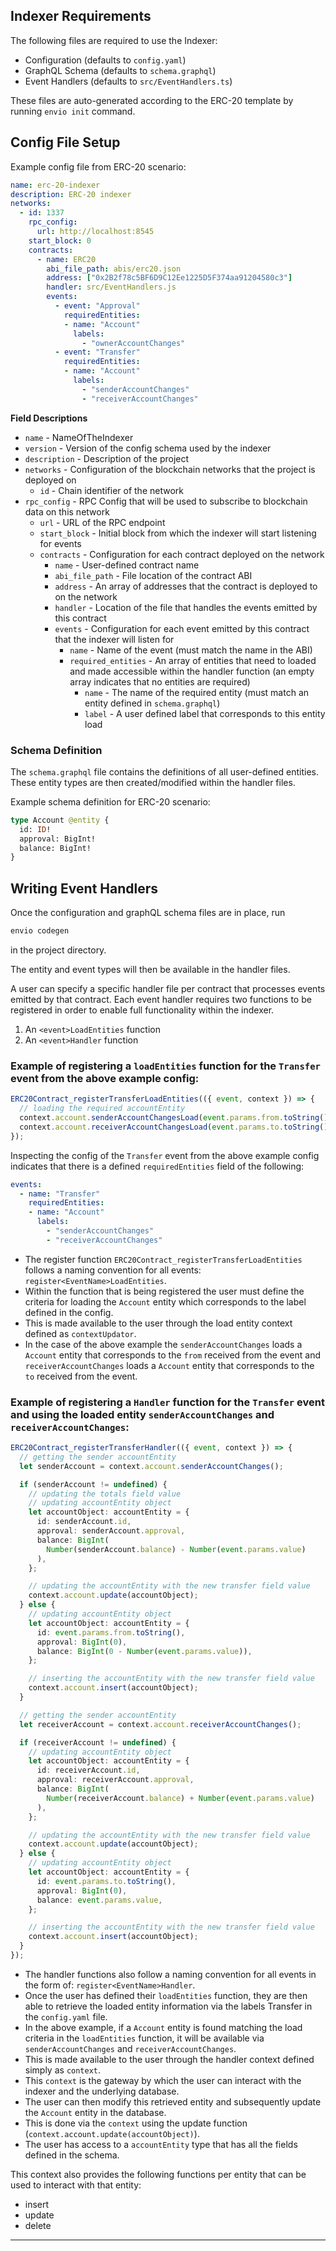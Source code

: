 ## Indexer Requirements

The following files are required to use the Indexer:

- Configuration (defaults to `config.yaml`)
- GraphQL Schema (defaults to `schema.graphql`)
- Event Handlers (defaults to `src/EventHandlers.ts`)

These files are auto-generated according to the ERC-20 template by running `envio init` command.

## Config File Setup

Example config file from ERC-20 scenario:

```yaml
name: erc-20-indexer
description: ERC-20 indexer
networks:
  - id: 1337
    rpc_config: 
      url: http://localhost:8545
    start_block: 0
    contracts:
      - name: ERC20
        abi_file_path: abis/erc20.json
        address: ["0x2B2f78c5BF6D9C12Ee1225D5F374aa91204580c3"]
        handler: src/EventHandlers.js
        events:
          - event: "Approval"
            requiredEntities: 
            - name: "Account"
              labels:
                - "ownerAccountChanges"
          - event: "Transfer"
            requiredEntities:
            - name: "Account"
              labels:
                - "senderAccountChanges"
                - "receiverAccountChanges"
```

**Field Descriptions**

- `name` - NameOfTheIndexer
- `version` - Version of the config schema used by the indexer
- `description` - Description of the project
- `networks` - Configuration of the blockchain networks that the project is deployed on
  - `id` - Chain identifier of the network
- `rpc_config` - RPC Config that will be used to subscribe to blockchain data on this network
    - `url` -  URL of the RPC endpoint
  - `start_block` - Initial block from which the indexer will start listening for events
  - `contracts` - Configuration for each contract deployed on the network
    - `name` - User-defined contract name
    - `abi_file_path` - File location of the contract ABI
    - `address` - An array of addresses that the contract is deployed to on the network
    - `handler` - Location of the file that handles the events emitted by this contract
    - `events` - Configuration for each event emitted by this contract that the indexer will listen for
      - `name` - Name of the event (must match the name in the ABI)
      - `required_entities` - An array of entities that need to loaded and made accessible within the handler function (an empty array indicates that no entities are required)
        - `name` - The name of the required entity (must match an entity defined in `schema.graphql`)
        - `label` - A user defined label that corresponds to this entity load

### Schema Definition

The `schema.graphql` file contains the definitions of all user-defined entities. These entity types are then created/modified within the handler files.

Example schema definition for ERC-20 scenario:

```graphql
type Account @entity {
  id: ID!
  approval: BigInt!
  balance: BigInt!
}
```

## Writing Event Handlers

Once the configuration and graphQL schema files are in place, run

```bash
envio codegen
```

in the project directory.

The entity and event types will then be available in the handler files.

A user can specify a specific handler file per contract that processes events emitted by that contract.
Each event handler requires two functions to be registered in order to enable full functionality within the indexer.

1. An `<event>LoadEntities` function
2. An `<event>Handler` function

### Example of registering a `loadEntities` function for the `Transfer` event from the above example config:

```typescript
ERC20Contract_registerTransferLoadEntities(({ event, context }) => {
  // loading the required accountEntity
  context.account.senderAccountChangesLoad(event.params.from.toString());
  context.account.receiverAccountChangesLoad(event.params.to.toString());
});
```

Inspecting the config of the `Transfer` event from the above example config indicates that there is a defined `requiredEntities` field of the following:

```yaml
events:
  - name: "Transfer"
    requiredEntities:
    - name: "Account"
      labels:
        - "senderAccountChanges"
        - "receiverAccountChanges"

```

- The register function `ERC20Contract_registerTransferLoadEntities` follows a naming convention for all events: `register<EventName>LoadEntities`.
- Within the function that is being registered the user must define the criteria for loading the `Account` entity which corresponds to the label defined in the config.
- This is made available to the user through the load entity context defined as `contextUpdator`.
- In the case of the above example the `senderAccountChanges` loads a `Account` entity that corresponds to the `from` received from the event and `receiverAccountChanges` loads a `Account` entity that corresponds to the `to` received from the event.

### Example of registering a `Handler` function for the `Transfer` event and using the loaded entity `senderAccountChanges` and `receiverAccountChanges`:

```typescript
ERC20Contract_registerTransferHandler(({ event, context }) => {
  // getting the sender accountEntity
  let senderAccount = context.account.senderAccountChanges();

  if (senderAccount != undefined) {
    // updating the totals field value
    // updating accountEntity object
    let accountObject: accountEntity = {
      id: senderAccount.id,
      approval: senderAccount.approval,
      balance: BigInt(
        Number(senderAccount.balance) - Number(event.params.value)
      ),
    };

    // updating the accountEntity with the new transfer field value
    context.account.update(accountObject);
  } else {
    // updating accountEntity object
    let accountObject: accountEntity = {
      id: event.params.from.toString(),
      approval: BigInt(0),
      balance: BigInt(0 - Number(event.params.value)),
    };

    // inserting the accountEntity with the new transfer field value
    context.account.insert(accountObject);
  }

  // getting the sender accountEntity
  let receiverAccount = context.account.receiverAccountChanges();

  if (receiverAccount != undefined) {
    // updating accountEntity object
    let accountObject: accountEntity = {
      id: receiverAccount.id,
      approval: receiverAccount.approval,
      balance: BigInt(
        Number(receiverAccount.balance) + Number(event.params.value)
      ),
    };

    // updating the accountEntity with the new transfer field value
    context.account.update(accountObject);
  } else {
    // updating accountEntity object
    let accountObject: accountEntity = {
      id: event.params.to.toString(),
      approval: BigInt(0),
      balance: event.params.value,
    };

    // inserting the accountEntity with the new transfer field value
    context.account.insert(accountObject);
  }
});
```

- The handler functions also follow a naming convention for all events in the form of: `register<EventName>Handler`.
- Once the user has defined their `loadEntities` function, they are then able to retrieve the loaded entity information via the labels Transfer in the `config.yaml` file.
- In the above example, if a `Account` entity is found matching the load criteria in the `loadEntities` function, it will be available via `senderAccountChanges` and `receiverAccountChanges`.
- This is made available to the user through the handler context defined simply as `context`.
- This `context` is the gateway by which the user can interact with the indexer and the underlying database.
- The user can then modify this retrieved entity and subsequently update the `Account` entity in the database.
- This is done via the `context` using the update function (`context.account.update(accountObject)`).
- The user has access to a `accountEntity` type that has all the fields defined in the schema.

This context also provides the following functions per entity that can be used to interact with that entity:

- insert
- update
- delete

---
